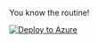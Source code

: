 You know the routine!

[![Deploy to Azure](https://aka.ms/deploytoazurebutton)](https://portal.azure.com/#create/Microsoft.Template/uri/https%3A%2F%2Fgithub.com%2Fdark-binary%2FMicrosoftSentinel%2Fblob%2Fmain%2FDataConnectorDeployment%2FCortexXDR%2Fmaintemplate.json/createUIDefinitionUri/https%3A%2F%2Fgithub.com%2Fdark-binary%2FMicrosoftSentinel%2Fblob%2Fmain%2FDataConnectorDeployment%2FCortexXDR%2FcreateUiDefinition.json)
